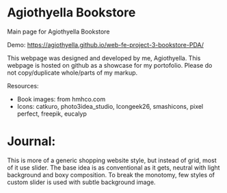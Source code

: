 # Agiothyella Bookstore
Main page for Agiothyella Bookstore

Demo: https://agiothyella.github.io/web-fe-project-3-bookstore-PDA/

This webpage was designed and developed by me, Agiothyella. This webpage is hosted on github as a showcase for my portofolio. Please do not copy/duplicate whole/parts of my markup.

Resources:
- Book images: from hmhco.com
- Icons: catkuro, photo3idea_studio, Icongeek26, smashicons, pixel perfect, freepik, eucalyp

# Journal:

This is more of a generic shopping website style, but instead of grid, most of it use slider. The base idea is as conventional as it gets, neutral with light background and boxy composition. To break the monotomy, few styles of custom slider is used with subtle background image.
